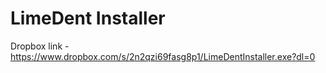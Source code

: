 # LimeDent Installer

Dropbox link - https://www.dropbox.com/s/2n2qzi69fasg8p1/LimeDentInstaller.exe?dl=0
